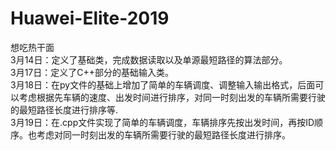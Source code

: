 # Huawei-Elite-2019
想吃热干面  
3月14日：定义了基础类，完成数据读取以及单源最短路径的算法部分。  
3月17日：定义了C++部分的基础输入类。    
3月18日：在py文件的基础上增加了简单的车辆调度、调整输入输出格式，后面可以考虑根据先车辆的速度、出发时间进行排序，对同一时刻出发的车辆所需要行驶的最短路径长度进行排序等.  
3月19日：在.cpp文件实现了简单的车辆调度，车辆排序先按出发时间，再按ID顺序。也考虑对同一时刻出发的车辆所需要行驶的最短路径长度进行排序。 

